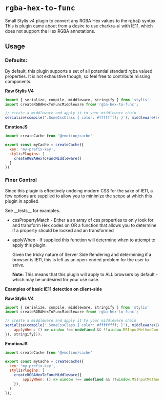 # `rgba-hex-to-func`

Small Stylis v4 plugin to convert any RGBA Hex values to the rgba() syntax.  This is plugin came about from a desire to use
charkra-ui with IE11, which does not support the Hex RGBA annotations.

## Usage

### Defaults:

By default, this plugin supports a set of all potential standard rgba valued properties.  It is not exhaustive though, so feel free to contribute missing components.

__Raw Stylis V4__
```javascript
import { serialize, compile, middleware, stringify } from 'stylis'
import createRGBAHexToFuncMiddleware from('rgba-hex-to-func';

// create a middleware and apply it to your middleware chain
serialize(compile('.SomeCssClass { color: #ffffffff; }'), middleware([createRGBAHexToFuncMiddleware(), stringify]));
```

__EmotionJS__
```javascript
import createCache from '@emotion/cache'

export const myCache = createCache({
  key: 'my-prefix-key',
  stylisPlugins: [
    createRGBAHexToFuncMiddleware()
  ]
})
```

### Finer Control

Since this plugin is effectively undoing modern CSS for the sake of IE11, a few options are supplied to allow you to minimize the scope at which this plugin in applied.

See \_\_tests__ for examples.

* cssPropertyMatch - Either a an array of css properties to only look for and transform Hex codes on OR 
  a function that allows you to determine if a property should be looked and an transformed

* applyWhen - If supplied this function will determine when to attempt to apply this plugin.

    Given the tricky nature of Server Side Rendering and determining if a browser is IE11, this is left as an open-ended problem for the user to solve.

    __Note:__ This means that this plugin will apply to ALL browsers by default - which may be undesired for your use case.

__Examples of basic IE11 detection on client-side__

__Raw Stylis V4__
```javascript
import { serialize, compile, middleware, stringify } from 'stylis'
import createRGBAHexToFuncMiddleware from('rgba-hex-to-func';

// create a middleware and apply it to your middleware chain
serialize(compile('.SomeCssClass { color: #ffffffff; }'), middleware([createRGBAHexToFuncMiddleware({
    applyWhen: () => window !== undefined && !!window.MSInputMethodContext && !!document.documentMode,
}), stringify]));
```

__EmotionJS__
```javascript
import createCache from '@emotion/cache'

export const myCache = createCache({
  key: 'my-prefix-key',
  stylisPlugins: [
    createRGBAHexToFuncMiddleware({
        applyWhen: () => window !== undefined && !!window.MSInputMethodContext && !!document.documentMode,
    }),
  ]
});
```